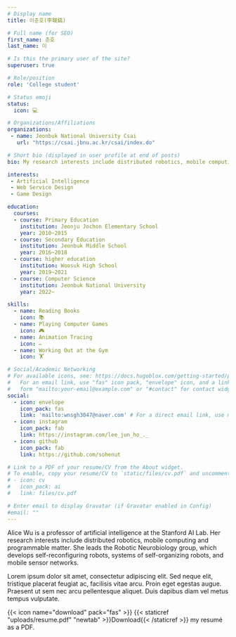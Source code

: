 ```yaml
---
# Display name
title: 이준호(李晙鎬)

# Full name (for SEO)
first_name: 준호
last_name: 이

# Is this the primary user of the site?
superuser: true

# Role/position
role: 'College student'

# Status emoji
status:
  icon: 💻

# Organizations/Affiliations
organizations:
 - name: Jeonbuk National University Csai
   url: "https://csai.jbnu.ac.kr/csai/index.do"

# Short bio (displayed in user profile at end of posts)
bio: My research interests include distributed robotics, mobile computing and programmable matter.

interests:
 - Artificial Intelligence
 - Web Service Design
 - Game Design

education:
  courses:
  - course: Primary Education
    institution: Jeonju Jochon Elementary School
    year: 2010~2015
  - course: Secondary Education
    institution: Jeonbuk Middle School
    year: 2016~2018
  - course: higher education
    institution: Woosuk High School
    year: 2019~2021
  - course: Computer Science
    institution: Jeonbuk National University
    year: 2022~

skills:
  - name: Reading Books
    icon: 📚
  - name: Playing Computer Games
    icon: 🎮
  - name: Animation Tracing
    icon: ✏️
  - name: Working Out at the Gym
    icon: 🏋️

# Social/Academic Networking
# For available icons, see: https://docs.hugoblox.com/getting-started/page-builder/#icons
#   For an email link, use "fas" icon pack, "envelope" icon, and a link in the
#   form "mailto:your-email@example.com" or "#contact" for contact widget.
social:
  - icon: envelope
    icon_pack: fas
    link: 'mailto:wnsgh3047@naver.com' # For a direct email link, use mailto:test@example.org".
  - icon: instagram
    icon_pack: fab
    link: https://instagram.com/lee_jun_ho_._
  - icon: github
    icon_pack: fab
    link: https://github.com/sohenut

# Link to a PDF of your resume/CV from the About widget.
# To enable, copy your resume/CV to `static/files/cv.pdf` and uncomment the lines below.
# - icon: cv
#   icon_pack: ai
#   link: files/cv.pdf

# Enter email to display Gravatar (if Gravatar enabled in Config)
#email: ""
---
```


Alice Wu is a professor of artificial intelligence at the Stanford AI Lab. Her research interests include distributed robotics, mobile computing and programmable matter. She leads the Robotic Neurobiology group, which develops self-reconfiguring robots, systems of self-organizing robots, and mobile sensor networks.

Lorem ipsum dolor sit amet, consectetur adipiscing elit. Sed neque elit, tristique placerat feugiat ac, facilisis vitae arcu. Proin eget egestas augue. Praesent ut sem nec arcu pellentesque aliquet. Duis dapibus diam vel metus tempus vulputate.

{{< icon name="download" pack="fas" >}} {{< staticref "uploads/resume.pdf" "newtab" >}}Download{{< /staticref >}} my resumé as a PDF.
